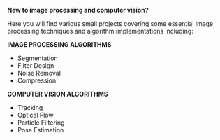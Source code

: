 **New to image processing and computer vision?**

Here you will find various small projects covering some essential image processing
techniques and algorithm implementations including:

**IMAGE PROCESSING ALGORITHMS**

- Segmentation
- Filter Design
- Noise Removal
- Compression

**COMPUTER VISION ALGORITHMS**

- Tracking
- Optical Flow
- Particle Filtering
- Pose Estimation
